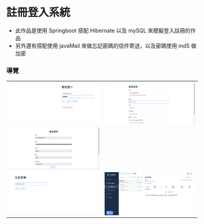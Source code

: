 # 註冊登入系統

- 此作品是使用 Springboot 搭配 Hibernate 以及 mySQL 來模擬登入註冊的作品
- 另外還有搭配使用 javaMail 來做忘記密碼的信件寄送，以及密碼使用 md5 做加密

### 導覽
<table>
    <tbody>
        <tr>
            <td>
                <img src="https://github.com/n0918679182/spring_hibernate_signup_system/blob/master/readme_img/signin.png?raw=true">
            </td>
            <td>
                <img src="https://github.com/n0918679182/spring_hibernate_signup_system/blob/master/readme_img/signup.png?raw=true">
            </td>
        </tr>
        <tr>
            <td>
                <img src="https://github.com/n0918679182/spring_hibernate_signup_system/blob/master/readme_img/detail.png?raw=true">
            </td>
            <td>
                <img src="">
            </td>
        </tr>
        <tr>
            <td>
                <img src="https://github.com/n0918679182/spring_hibernate_signup_system/blob/master/readme_img/forget.png?raw=true">
            </td>
            <td>
                <img src="https://github.com/n0918679182/spring_hibernate_signup_system/blob/master/readme_img/mailtrap.png?raw=true">
            </td>
        </tr>
    </tbody>
</table>
